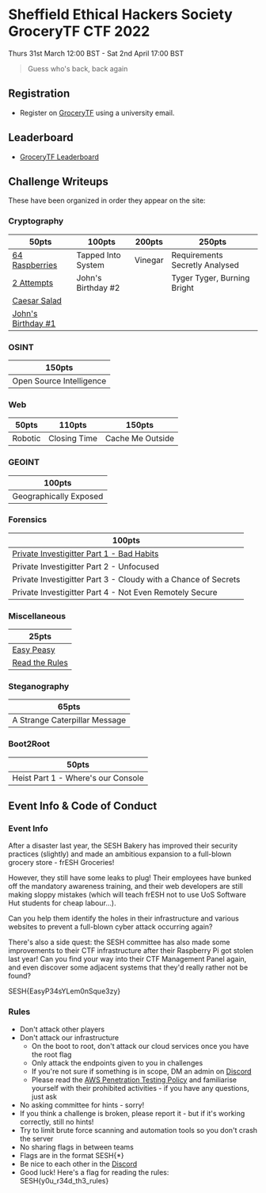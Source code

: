 # Sheffield Ethical Hackers Society GroceryTF CTF 2022
Thurs 31st March 12:00 BST - Sat 2nd April 17:00 BST

> Guess who's back, back again

## Registration
* Register on [GroceryTF](https://ctf.shefesh.com/) using a university email.

## Leaderboard 
* [GroceryTF Leaderboard](https://ctf.shefesh.com/scoreboard)

## Challenge Writeups
These have been organized in order they appear on the site:

### Cryptography
| 50pts | 100pts | 200pts | 250pts |
| ----- | ------ | ------ | ------ |
| [64 Raspberries](Cryptography/64%20Raspberries) | Tapped Into System | Vinegar | Requirements Secretly Analysed |
| [2 Attempts](Cryptography/2%20Attempts) | John's Birthday #2 | | Tyger Tyger, Burning Bright |
| [Caesar Salad](Cryptography/Caesar%20Salad) |
| [John's Birthday #1](Cryptography/John's%20birthday%20%231) | 

### OSINT
| 150pts | 
| ------ |
| Open Source Intelligence |

### Web
| 50pts | 110pts | 150pts |
| ----- | ------ | ------ |
| Robotic | Closing Time | Cache Me Outside |

### GEOINT
| 100pts |
| ------ |
| Geographically Exposed |

### Forensics
| 100pts |
| ------ |
| [Private Investigitter Part 1 - Bad Habits](Forensics/Private%20Investigitter%20Part%201%20-%20Bad%20Habits) |
| Private Investigitter Part 2 - Unfocused |
| Private Investigitter Part 3 - Cloudy with a Chance of Secrets |
| Private Investigitter Part 4 - Not Even Remotely Secure |

### Miscellaneous
| 25pts |
| ----- |
| [Easy Peasy](Miscellaneous/Easy%20Peasy) |
| [Read the Rules](Miscellaneous/Read%20the%20Rules) |

### Steganography
| 65pts |
| ----- |
| A Strange Caterpillar Message |

### Boot2Root
| 50pts |
| ----- |
| Heist Part 1 - Where's our Console |

## Event Info & Code of Conduct
### Event Info
After a disaster last year, the SESH Bakery has improved their security practices (slightly) and made an ambitious expansion to a full-blown grocery store - frESH Groceries!

However, they still have some leaks to plug! Their employees have bunked off the mandatory awareness training, and their web developers are still making sloppy mistakes (which will teach frESH not to use UoS Software Hut students for cheap labour...).

Can you help them identify the holes in their infrastructure and various websites to prevent a full-blown cyber attack occurring again?

There's also a side quest: the SESH committee has also made some improvements to their CTF infrastructure after their Raspberry Pi got stolen last year! Can you find your way into their CTF Management Panel again, and even discover some adjacent systems that they'd really rather not be found?

SESH{EasyP34sYLem0nSque3zy}

### Rules 
* Don't attack other players
* Don't attack our infrastructure
  * On the boot to root, don't attack our cloud services once you have the root flag
  * Only attack the endpoints given to you in challenges
  * If you're not sure if something is in scope, DM an admin on [Discord](https://discord.com/invite/PwuM5BxztC)
  * Please read the [AWS Penetration Testing Policy](https://aws.amazon.com/security/penetration-testing/) and familiarise yourself with their prohibited activities - if you have any questions, just ask
* No asking committee for hints - sorry!
* If you think a challenge is broken, please report it - but if it's working correctly, still no hints!
* Try to limit brute force scanning and automation tools so you don't crash the server
* No sharing flags in between teams
* Flags are in the format SESH{*}
* Be nice to each other in the [Discord](https://discord.com/invite/PwuM5BxztC)
* Good luck! Here's a flag for reading the rules: SESH{y0u_r34d_th3_rules}
